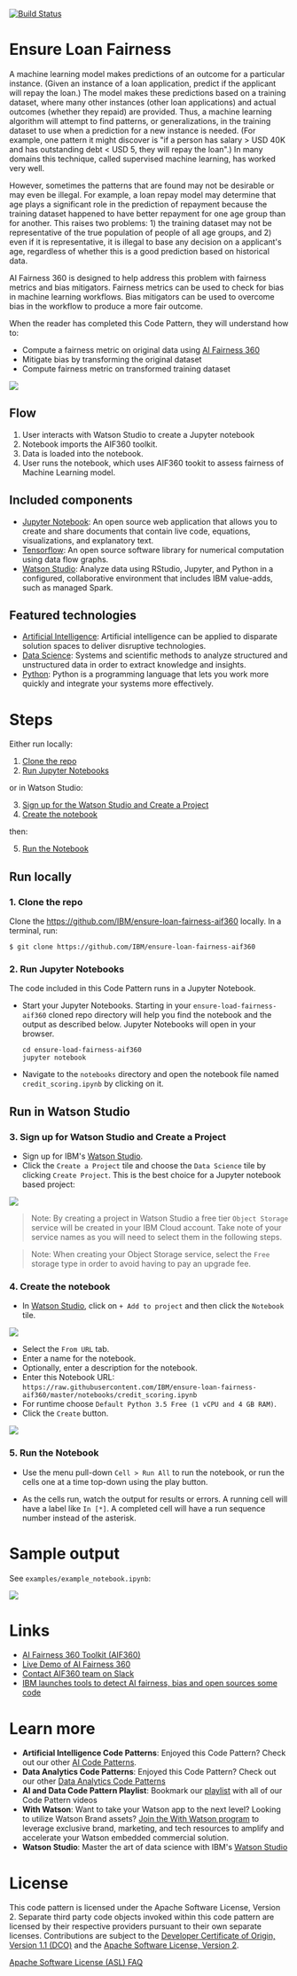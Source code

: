 [![Build Status](https://travis.ibm.com/api/samya/samya-bias-toolbox.svg?token=SxyZi76xHxfUp3FxEWab&branch=master)](https://travis.ibm.com/samya/samya-bias-toolbox)

# Ensure Loan Fairness

A machine learning model makes predictions of an outcome for a particular instance. (Given an instance of a loan application, predict if the applicant will repay the loan.) The model makes these predictions based on a training dataset, where many other instances (other loan applications) and actual outcomes (whether they repaid) are provided. Thus, a machine learning algorithm will attempt to find patterns, or generalizations, in the training dataset to use when a prediction for a new instance is needed. (For example, one pattern it might discover is "if a person has salary > USD 40K and has outstanding debt < USD 5, they will repay the loan".) In many domains this technique, called supervised machine learning, has worked very well.

However, sometimes the patterns that are found may not be desirable or may even be illegal. For example, a loan repay model may determine that age plays a significant role in the prediction of repayment because the training dataset happened to have better repayment for one age group than for another. This raises two problems: 1) the training dataset may not be representative of the true population of people of all age groups, and 2) even if it is representative, it is illegal to base any decision on a applicant's age, regardless of whether this is a good prediction based on historical data.

AI Fairness 360 is designed to help address this problem with fairness metrics and bias mitigators. Fairness metrics can be used to check for bias in machine learning workflows. Bias mitigators can be used to overcome bias in the workflow to produce a more fair outcome.

When the reader has completed this Code Pattern, they will understand how to:

* Compute a fairness metric on original data using [AI Fairness 360](https://github.com/IBM/AIF360)
* Mitigate bias by transforming the original dataset
* Compute fairness metric on transformed training dataset

![](doc/source/images/architecture.png)

## Flow

1. User interacts with Watson Studio to create a Jupyter notebook
1. Notebook imports the AIF360 toolkit.
1. Data is loaded into the notebook.
1. User runs the notebook, which uses AIF360 tookit to assess fairness of Machine Learning model.

## Included components

* [Jupyter Notebook](https://jupyter.org/): An open source web application that allows you to create and share documents that contain live code, equations, visualizations, and explanatory text.
* [Tensorflow](https://www.tensorflow.org/): An open source software library for numerical computation using data flow graphs.
* [Watson Studio](https://www.ibm.com/cloud/watson-studio): Analyze data using RStudio, Jupyter, and Python in a configured, collaborative environment that includes IBM value-adds, such as managed Spark.

## Featured technologies

* [Artificial Intelligence](https://medium.com/ibm-watson): Artificial intelligence can be applied to disparate solution spaces to deliver disruptive technologies.
* [Data Science](https://medium.com/ibm-watson): Systems and scientific methods to analyze structured and unstructured data in order to extract knowledge and insights.
* [Python](https://www.python.org/): Python is a programming language that lets you work more quickly and integrate your systems more effectively.

# Steps

Either run locally:

1. [Clone the repo](#1-clone-the-repo)
2. [Run Jupyter Notebooks](#2-run-jupyter-notebooks)

or in Watson Studio:

3. [Sign up for the Watson Studio and Create a Project](#3-sign-up-for-watson-studio-and-create-a-project)
4. [Create the notebook](#4-create-the-notebook)

then:

5. [Run the Notebook](#5-run-the-notebook)

## Run locally

### 1. Clone the repo

Clone the https://github.com/IBM/ensure-loan-fairness-aif360 locally. In a terminal, run:

```
$ git clone https://github.com/IBM/ensure-loan-fairness-aif360
```

### 2. Run Jupyter Notebooks

The code included in this Code Pattern runs in a Jupyter Notebook.

* Start your Jupyter Notebooks. Starting in your `ensure-load-fairness-aif360` cloned repo directory will help you find the notebook and the output as described below. Jupyter Notebooks will open in your browser.

   ```
   cd ensure-load-fairness-aif360
   jupyter notebook
   ```

* Navigate to the `notebooks` directory and open the notebook file named `credit_scoring.ipynb` by clicking on it.

## Run in Watson Studio

### 3. Sign up for Watson Studio and Create a Project

* Sign up for IBM's [Watson Studio](https://dataplatform.cloud.ibm.com/).
* Click the `Create a Project` tile and choose the `Data Science` tile by clicking `Create Project`. This is the best choice for a Jupyter notebook based project:

![](https://github.com/IBM/pattern-utils/tree/master/watson-studio/CreateDataScienceProject.png)

> Note: By creating a project in Watson Studio a free tier `Object Storage` service will be created in your IBM Cloud account. Take note of your service names as you will need to select them in the following steps.

> Note: When creating your Object Storage service, select the `Free` storage type in order to avoid having to pay an upgrade fee.

### 4. Create the notebook

* In [Watson Studio](https://dataplatform.cloud.ibm.com/), click on `+ Add to project` and then click the `Notebook` tile.

![](https://github.com/IBM/pattern-utils/blob/master/watson-studio/StudioAddToProjectNotebook.png)

* Select the `From URL` tab.
* Enter a name for the notebook.
* Optionally, enter a description for the notebook.
* Enter this Notebook URL: `https://raw.githubusercontent.com/IBM/ensure-loan-fairness-aif360/master/notebooks/credit_scoring.ipynb`
* For runtime choose `Default Python 3.5 Free (1 vCPU and 4 GB RAM)`.
* Click the `Create` button.

![](https://github.com/IBM/pattern-utils/blob/master/watson-studio/notebook_with_url_py35.png)

### 5. Run the Notebook

* Use the menu pull-down `Cell > Run All` to run the notebook, or run the cells one at a time top-down using the play button.

* As the cells run, watch the output for results or errors. A running cell will have a label like `In [*]`. A completed cell will have a run sequence number instead of the asterisk.

# Sample output

See `examples/example_notebook.ipynb`:

![](doc/source/images/example_output.png)

# Links

* [AI Fairness 360 Toolkit (AIF360)](https://github.com/IBM/AIF360)
* [Live Demo of AI Fairness 360](https://aif360.mybluemix.net/data)
* [Contact AIF360 team on Slack](https://aif360.slack.com/)
* [IBM launches tools to detect AI fairness, bias and open sources some code](https://www.zdnet.com/article/ibm-launches-tools-to-detect-ai-fairness-bias-and-open-sources-some-code/)

# Learn more

* **Artificial Intelligence Code Patterns**: Enjoyed this Code Pattern? Check out our other [AI Code Patterns](https://developer.ibm.com/technologies/artificial-intelligence/).
* **Data Analytics Code Patterns**: Enjoyed this Code Pattern? Check out our other [Data Analytics Code Patterns](https://developer.ibm.com/technologies/data-science/)
* **AI and Data Code Pattern Playlist**: Bookmark our [playlist](https://www.youtube.com/playlist?list=PLzUbsvIyrNfknNewObx5N7uGZ5FKH0Fde) with all of our Code Pattern videos
* **With Watson**: Want to take your Watson app to the next level? Looking to utilize Watson Brand assets? [Join the With Watson program](https://www.ibm.com/watson/with-watson/) to leverage exclusive brand, marketing, and tech resources to amplify and accelerate your Watson embedded commercial solution.
* **Watson Studio**: Master the art of data science with IBM's [Watson Studio](https://www.ibm.com/cloud/watson-studio)

# License
This code pattern is licensed under the Apache Software License, Version 2.  Separate third party code objects invoked within this code pattern are licensed by their respective providers pursuant to their own separate licenses. Contributions are subject to the [Developer Certificate of Origin, Version 1.1 (DCO)](https://developercertificate.org/) and the [Apache Software License, Version 2](https://www.apache.org/licenses/LICENSE-2.0.txt).

[Apache Software License (ASL) FAQ](https://www.apache.org/foundation/license-faq.html#WhatDoesItMEAN)
